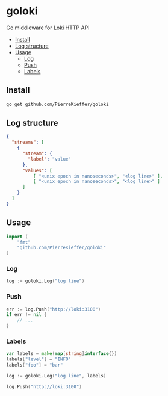 # goloki

Go middleware for Loki HTTP API 


* [Install](#install)
* [Log structure](#log-structure)
* [Usage](#usage)
	* [Log](#log)
	* [Push](#push)
	* [Labels](#labels)


## Install 

```bash 
go get github.com/PierreKieffer/goloki
```

## Log structure 
```json 
{
  "streams": [
    {
      "stream": {
        "label": "value"
      },
      "values": [
          [ "<unix epoch in nanoseconds>", "<log line>" ],
          [ "<unix epoch in nanoseconds>", "<log line>" ]
      ]
    }
  ]
}

```

## Usage
```go
import (
	"fmt"
	"github.com/PierreKieffer/goloki"
)
```

### Log 
```go 
log := goloki.Log("log line")
```

### Push 
```go
err := log.Push("http://loki:3100")
if err != nil {
	// ... 
}
```

### Labels 
```go
var labels = make(map[string]interface{})
labels["level"] = "INFO"
labels["foo"] = "bar"

log := goloki.Log("log line", labels)

log.Push("http://loki:3100")
```




